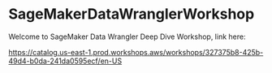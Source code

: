 # SageMakerDataWranglerWorkshop
 
Welcome to SageMaker Data Wrangler Deep Dive Workshop, link here:

https://catalog.us-east-1.prod.workshops.aws/workshops/327375b8-425b-49d4-b0da-241da0595ecf/en-US